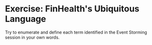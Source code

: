 # Exercise: FinHealth's Ubiquitous Language

Try to enumerate and define each term identified in the Event Storming session in your own words.
